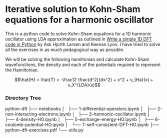 # Iterative solution to Kohn-Sham equations for a harmonic oscillator
This is a python code to solve Kohn-Sham equations for a 1D harmonic oscillator using LDA approximation as outlined in  [Write a simple 1D DFT code in Python](http://dcwww.camd.dtu.dk/~askhl/files/python-dft-exercises.pdf) by Ask Hjorth Larsen and Keenan Lyon. I have tried to solve all the exercises in as much pedagogical way as possible.

We will be solving the following hamiltonian and calculate Kohn-Sham wavefunctions, the density and each of the potentials required to represent the Hamiltonian. 

$$\hat{H} = \hat{T} = -\frac12 \frac{d^2}{dx^2} + x^2 + v_{Ha}(x) + v_X^{LDA}(x)$$
### Directory Tree
python-dft
├── notebooks
│   ├── 1-differential-operators.ipynb
│   ├── 2-non-interacting-electrons.ipynb
│   ├── 3-harmonic-oscillator.ipynb
│   ├── 4-density-HO.ipynb
│   ├── 5-exchange-energy-HO.ipynb
│   ├── 6-coulomb-potential-HO.ipynb
│   └── 7-self-consistent-DFT-HO.ipynb
├── python-dft-exercises.pdf
└── utils.py